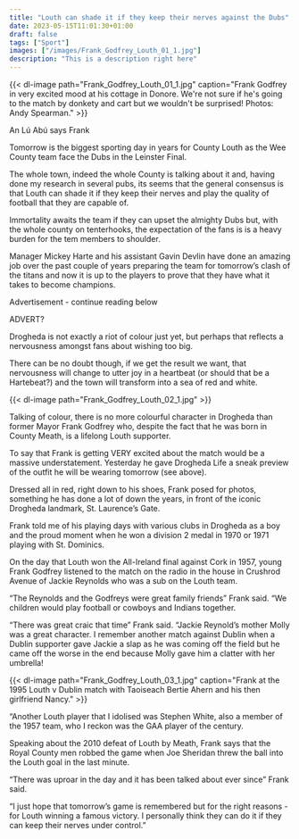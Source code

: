 ```yaml
---
title: "Louth can shade it if they keep their nerves against the Dubs"
date: 2023-05-15T11:01:30+01:00
draft: false
tags: ["Sport"]
images: ["/images/Frank_Godfrey_Louth_01_1.jpg"]
description: "This is a description right here"
---
```


{{< dl-image path="Frank_Godfrey_Louth_01_1.jpg" caption="Frank Godfrey in very excited mood at his cottage in Donore. We're not sure if he's going to the match by donkety and cart but we wouldn't be surprised! Photos: Andy Spearman." >}}

An Lú Abú says Frank

Tomorrow is the biggest sporting day in years for County Louth as the Wee County team face the Dubs in the Leinster Final.

The whole town, indeed the whole County is talking about it and, having done my research in several pubs, its seems that the general consensus is that Louth can shade it if they keep their nerves and play the quality of football that they are capable of.

Immortality awaits the team if they can upset the almighty Dubs but, with the whole county on tenterhooks, the expectation of the fans is is a heavy burden for the tem members to shoulder.

Manager Mickey Harte and his assistant Gavin Devlin have done an amazing job over the past couple of years preparing the team for tomorrow’s clash of the titans and now it is up to the players to prove that they have what it takes to become champions.

Advertisement - continue reading below
<div class="advert">ADVERT?</div>

Drogheda is not exactly a riot of colour just yet, but perhaps that reflects a nervousness amongst fans about wishing too big.

There can be no doubt though, if we get the result we want, that nervousness will change to utter joy in a heartbeat (or should that be a Hartebeat?) and the town will transform into a sea of red and white. 

{{< dl-image path="Frank_Godfrey_Louth_02_1.jpg" >}}

Talking of colour, there is no more colourful character in Drogheda than former Mayor Frank Godfrey who, despite the fact that he was born in County Meath, is a lifelong Louth supporter.

To say that Frank is getting VERY excited about the match would be a massive understatement. Yesterday he gave Drogheda Life a sneak preview of the outfit he will be wearing tomorrow (see above).

Dressed all in red, right down to his shoes, Frank posed for photos, something he has done a lot of down the years, in front of the iconic Drogheda landmark, St. Laurence’s Gate.

Frank told me of his playing days with various clubs in Drogheda as a boy and the proud moment when he won a division 2 medal in 1970 or 1971 playing with St. Dominics.

On the day that Louth won the All-Ireland final against Cork in 1957, young Frank Godfrey listened to the match on the radio in the house in Crushrod Avenue of Jackie Reynolds who was a sub on the Louth team.

“The Reynolds and the Godfreys were great family friends” Frank said. “We children would play football or cowboys and Indians together.

“There was great craic that time” Frank said. “Jackie Reynold’s mother Molly was a great character. I remember another match against Dublin when a Dublin supporter gave Jackie a slap as he was coming off the field but he came  off the worse in the end because Molly gave him a clatter with her umbrella!

{{< dl-image path="Frank_Godfrey_Louth_03_1.jpg" caption="Frank at the 1995 Louth v Dublin match with Taoiseach Bertie Ahern and his then girlfriend Nancy." >}}

“Another Louth player that I idolised was Stephen White, also a member of the 1957 team, who I reckon was the GAA player of the century.

Speaking about the 2010 defeat of Louth by Meath, Frank says that the Royal County men robbed the game when Joe Sheridan threw the ball into the Louth goal in the last minute.

“There was uproar in the day and it has been talked about ever since” Frank said.

“I just hope that tomorrow’s game is remembered but for the right reasons - for Louth winning a famous victory. I personally think they can do it if they can keep their nerves under control.”